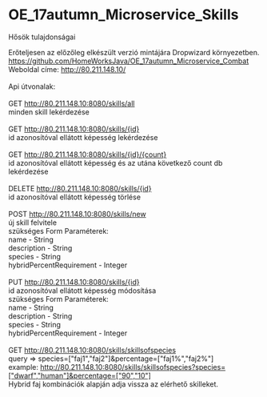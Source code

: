 # OE_17autumn_Microservice_Skills
Hősök tulajdonságai

Erőteljesen az előzőleg elkészült verzió mintájára Dropwizard környezetben.<br/>
https://github.com/HomeWorksJava/OE_17autumn_Microservice_Combat
<br/>
Weboldal címe: http://80.211.148.10/<br/>
<br/>
Api útvonalak:<br/>
<br/>
GET http://80.211.148.10:8080/skills/all<br/>
minden skill lekérdezése<br/>
<br/>
GET http://80.211.148.10:8080/skills/{id}<br/>
id azonosítóval ellátott képesség lekérdezése<br/>
<br/>
GET http://80.211.148.10:8080/skills/{id}/{count}<br/>
id azonosítóval ellátott képesség és az utána következő count db lekérdezése<br/>
<br/>
DELETE http://80.211.148.10:8080/skills/{id}<br/>
id azonosítóval ellátott képesség törlése<br/>
<br/>
POST http://80.211.148.10:8080/skills/new<br/>
új skill felvitele<br/>
szükséges Form Paraméterek:<br/>
name - String<br/>
description - String<br/>
species - String<br/>
hybridPercentRequirement - Integer<br/>
<br/>
PUT http://80.211.148.10:8080/skills/{id}<br/>
id azonosítóval ellátott képesség módosítása<br/>
szükséges Form Paraméterek:</br>
name - String<br/>
description - String<br/>
species - String<br/>
hybridPercentRequirement - Integer<br/>
<br/>
GET http://80.211.148.10:8080/skills/skillsofspecies<br/>
query => species=["faj1","faj2"]&percentage=["faj1%","faj2%"]<br/>
example: http://80.211.148.10:8080/skills/skillsofspecies?species=["dwarf","human"]&percentage=["90","10"]<br/>
Hybrid faj kombinációk alapján adja vissza az elérhető skilleket.<br/>
